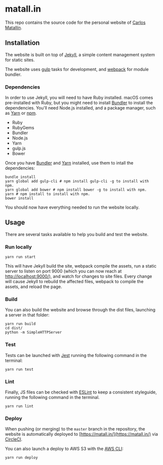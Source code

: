 # matall.in

This repo contains the source code for the personal website of [Carlos Matallín](https://matall.in/).


## Installation

The website is built on top of [Jekyll](http://jekyllrb.com/), a simple content management system for static sites.

The website uses [gulp](https://gulpjs.com/) tasks for development, and [webpack](https://webpack.js.org/) for module bundler.


### Dependencies

In order to use Jekyll, you will need to have Ruby installed. macOS comes pre-installed with Ruby, but you might need to install [Bundler](http://bundler.io/) to install the dependencies. You'll need Node.js installed, and a package manager, such as [Yarn](https://yarnpkg.com/en/) or [npm](https://www.npmjs.com/).

- Ruby
- RubyGems
- Bundler
- Node.js
- Yarn
- gulp.js
- Bower

Once you have [Bundler](http://bundler.io/) and [Yarn](https://yarnpkg.com/en/) installed, use them to intall the dependencies:

```
bundle install
yarn global add gulp-cli # npm install gulp-cli -g to install with npm.
yarn global add bower # npm install bower -g to install with npm.
yarn # npm install to install with npm.
bower install
```

You should now have everything needed to run the website locally.


## Usage

There are several tasks available to help you build and test the website.


### Run locally

```
yarn run start
```

This will have Jekyll build the site, webpack compile the assets, run a static server to listen on port 9000 (which you can now reach at [http://localhost:9000/](http://localhost:9000/)), and watch for changes to site files. Every change will cause Jekyll to rebuild the affected files, webpack to compile the assets, and reload the page.


### Build

You can also build the website and browse through the dist files, launching a server in that folder:

```
yarn run build
cd dist/
python -m SimpleHTTPServer
```


### Test

Tests can be launched with [Jest](https://facebook.github.io/jest/) running the following command in the terminal:

```
yarn run test
```


### Lint

Finally, JS files can be checked with [ESLint](http://eslint.org/) to keep a consistent styleguide, running the following command in the terminal.

```
yarn run lint
```


### Deploy

When pushing (or merging) to the `master` branch in the repository, the website is automatically deployed to [https://matall.in/](https://matall.in/) via [CircleCI](https://circleci.com/gh/matallo/workflows/matall.in).


You can also launch a deploy to AWS S3 with the [AWS CLI](https://aws.amazon.com/cli/):

```
yarn run deploy
```
